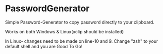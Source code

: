 # PasswordGenerator
Simple Password-Generator to copy password directly to your clipboard.

Works on both Windows & Linux(xclip should be installed)

In Linux- changes need to be made on line-10 and 9. Change "zsh" to your default shell and you are Good To Go!
